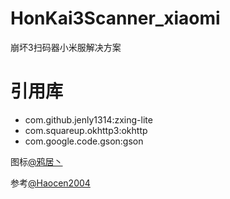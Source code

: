 # HonKai3Scanner_xiaomi
崩坏3扫码器小米服解决方案
# 引用库
- com.github.jenly1314:zxing-lite
- com.squareup.okhttp3:okhttp
- com.google.code.gson:gson

图标[@鸦居丶](https://www.miyoushe.com/bh3/article/19742196)

参考[@Haocen2004](https://github.com/HonkaiScanner/bh3_login_simulation-memories)
